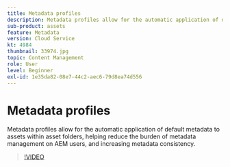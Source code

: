 ```yaml
---
title: Metadata profiles
description: Metadata profiles allow for the automatic application of default metadata to assets within asset folders, helping reduce the burden of metadata management on AEM users, and increasing metadata consistency.
sub-product: assets
feature: Metadata
version: Cloud Service
kt: 4984
thumbnail: 33974.jpg
topic: Content Management
role: User
level: Beginner
exl-id: 1e35da82-08e7-44c2-aec6-79d8ea74d556
---
```

# Metadata profiles

Metadata profiles allow for the automatic application of default metadata to assets within asset folders, helping reduce the burden of metadata management on AEM users, and increasing metadata consistency.

>[!VIDEO](https://video.tv.adobe.com/v/33974/?quality=12&learn=on&hidetitle=true)
